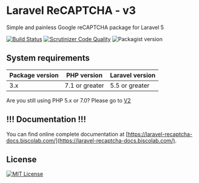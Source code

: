 # Laravel ReCAPTCHA - v3
Simple and painless Google reCAPTCHA package for Laravel 5

[![Build Status](https://travis-ci.org/biscolab/laravel-recaptcha.svg?branch=master)](https://travis-ci.org/biscolab/laravel-recaptcha) [![Scrutinizer Code Quality](https://scrutinizer-ci.com/g/biscolab/laravel-recaptcha/badges/quality-score.png?b=master)](https://scrutinizer-ci.com/g/biscolab/laravel-recaptcha/?branch=master) ![Packagist version](https://img.shields.io/packagist/v/biscolab/laravel-recaptcha.svg)

## System requirements
| Package version | PHP version | Laravel version |
|-----------------|-------------|-----------------|
| 3.x             | 7.1 or greater | 5.5 or greater |

Are you still using PHP 5.x or 7.0? Please go to [V2](https://github.com/biscolab/laravel-recaptcha/tree/v2.0.4)

## !!! Documentation !!!

You can find online complete documentation at [https://laravel-recaptcha-docs.biscolab.com/](https://laravel-recaptcha-docs.biscolab.com/).

## License
[![MIT License](https://img.shields.io/github/license/biscolab/laravel-recaptcha.svg)](https://github.com/biscolab/laravel-recaptcha/blob/master/LICENSE)
